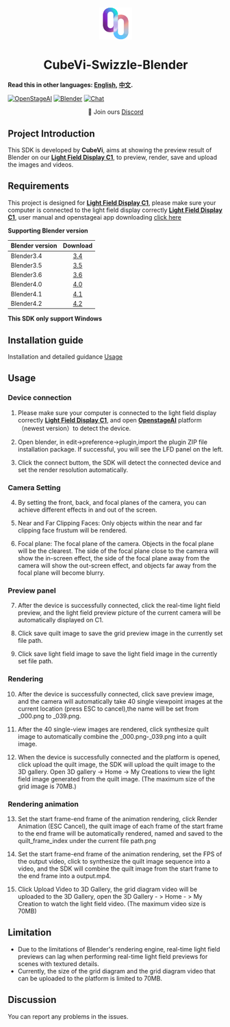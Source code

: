 <h4 align="center">
  <img src="doc/doc/src/512x512.png" alt="openstageAI logo" style="width:15%; ">
  
<h1 align="center">CubeVi-Swizzle-Blender</h1>

</h3>

**Read this in other languages: [English](README.md), [中文](README_zh.md).**


[![OpenStageAI](https://img.shields.io/badge/OpenStageAI-web-blue)](https://cubevi.com/)
[![Blender](https://img.shields.io/badge/Blender-download-red)](https://www.blender.org/download/)
[![Chat](https://img.shields.io/badge/chat-discord-blue)](https://cubevi.com/pages/contact)
 <!-- this badge is too long, please place it in the last one to make it pretty --> 

<p align="center">
    👋 Join ours <a href="https://cubevi.com/pages/contact" target="_blank">Discord</a> 
</p>

## Project Introduction
This SDK is developed by **CubeVi**, aims at showing the preview result of Blender on our [**Light Field Display C1**](https://cubevi.com/products/cube-c1), to preview, render, save and upload the images and videos.


## Requirements

This project is designed for [**Light Field Display C1**](https://cubevi.com/products/cube-c1), please make sure your computer is connected to the light field display correctly [**Light Field Display C1**](https://cubevi.com/products/cube-c1), user manual and openstageai app downloading [click here](https://cubevi.com/pages/download-page)

**Supporting Blender version**

| Blender version | Download |
| :--- | :---: | 
| Blender3.4 | [3.4](https://download.blender.org/release/Blender3.4/) | 
| Blender3.5 | [3.5](https://download.blender.org/release/Blender3.5/) | 
| Blender3.6 | [3.6](https://download.blender.org/release/Blender3.6/) | 
| Blender4.0 | [4.0](https://download.blender.org/release/Blender4.0/) | 
| Blender4.1 | [4.1](https://download.blender.org/release/Blender4.1/) | 
| Blender4.2 | [4.2](https://download.blender.org/release/Blender4.2/) | 

**This SDK only support Windows**

## Installation guide

Installation and detailed guidance [Usage](doc/doc/usage.md)

## Usage

### Device connection

1. Please make sure your computer is connected to the light field display correctly [**Light Field Display C1**](https://cubevi.com/products/cube-c1), and open [**OpenstageAI**](https://cubevi.com/pages/download-page) platform（newest version）to detect the device.
    
2. Open blender, in edit->preference->plugin,import the plugin ZIP file installation package. If successful, you will see the LFD panel on the left.
    
3. Click the connect buttom, the SDK will detect the connected device and set the render resolution automatically.

### Camera Setting

4. By setting the front, back, and focal planes of the camera, you can achieve different effects in and out of the screen.

5. Near and Far Clipping Faces: Only objects within the near and far clipping face frustum will be rendered.

6. Focal plane: The focal plane of the camera. Objects in the focal plane will be the clearest. The side of the focal plane close to the camera will show the in-screen effect, the side of the focal plane away from the camera will show the out-screen effect, and objects far away from the focal plane will become blurry.



### Preview panel

7. After the device is successfully connected, click the real-time light field preview, and the light field preview picture of the current camera will be automatically displayed on C1.

8. Click save quilt image to save the grid preview image in the currently set file path.

9. Click save light field image to save the light field image in the currently set file path.

### Rendering

 10. After the device is successfully connected, click save preview image, and the camera will automatically take 40 single viewpoint images at the current location (press ESC to cancel),the name will be set from _000.png to _039.png.

 11. After the 40 single-view images are rendered, click synthesize quilt image to automatically combine the _000.png-_039.png into a quilt image.

 12. When the device is successfully connected and the platform is opened, click upload the quilt image, the SDK will upload the quilt image to the 3D gallery. Open 3D gallery -> Home -> My Creations to view the light field image generated from the quilt image. (The maximum size of the grid image is 70MB.)

### Rendering animation

 13. Set the start frame-end frame of the animation rendering, click Render Animation (ESC Cancel), the quilt image of each frame of the start frame to the end frame will be automatically rendered, named and saved to the quilt_frame_index under the current file path.png

 14. Set the start frame-end frame of the animation rendering, set the FPS of the output video, click to synthesize the quilt image sequence into a video, and the SDK will combine the quilt image from the start frame to the end frame into a output.mp4.

 15. Click Upload Video to 3D Gallery, the grid diagram video will be uploaded to the 3D Gallery, open the 3D Gallery - > Home - > My Creation to watch the light field video. (The maximum video size is 70MB)



## Limitation

- Due to the limitations of Blender's rendering engine, real-time light field previews can lag when performing real-time light field previews for scenes with textured details.
- Currently, the size of the grid diagram and the grid diagram video that can be uploaded to the platform is limited to 70MB.

## Discussion

You can report any problems in the issues.





